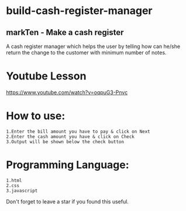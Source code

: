 # build-cash-register-manager
## markTen - Make a cash register
A cash register manager which helps the user by telling how can he/she return the change to the customer with minimum number of notes.


# Youtube Lesson
https://www.youtube.com/watch?v=oqpuG3-Pnvc

# How to use:
    1.Enter the bill amount you have to pay & click on Next
    2.Enter the cash amount you have & click on Check
    3.Output will be shown below the check button
# Programming Language:
    1.html
    2.css
    3.javascript
Don't forget to leave a star if you found this useful.
